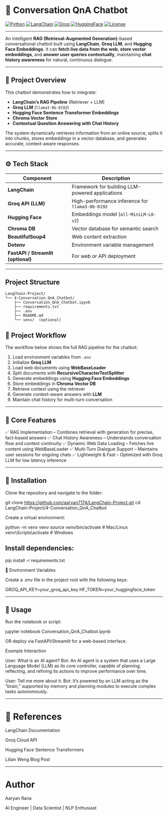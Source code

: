 # 🧠 Conversation QnA Chatbot

[![Python](https://img.shields.io/badge/Python-3.10-blue)](https://www.python.org/)
[![LangChain](https://img.shields.io/badge/LangChain-v0.1.0-orange)](https://python.langchain.com/)
[![Groq](https://img.shields.io/badge/Groq-LLM-green)](https://www.groq.com/)
[![HuggingFace](https://img.shields.io/badge/HuggingFace-Embeddings-purple)](https://huggingface.co/)
[![License](https://img.shields.io/badge/License-MIT-lightgrey)](LICENSE)

---

An intelligent **RAG (Retrieval-Augmented Generation)**-based conversational chatbot built using **LangChain**, **Groq LLM**, and **Hugging Face Embeddings**. It can **fetch live data from the web**, **store vector embeddings**, and **answer user queries contextually**, maintaining **chat history awareness** for natural, continuous dialogue.

---

## 🚀 Project Overview

This chatbot demonstrates how to integrate:
- **LangChain’s RAG Pipeline** (Retriever + LLM)
- **Groq LLM** (`llama3-8b-8192`)
- **Hugging Face Sentence Transformer Embeddings**
- **Chroma Vector Store**
- **Contextual Question Answering with Chat History**

The system dynamically retrieves information from an online source, splits it into chunks, stores embeddings in a vector database, and generates accurate, context-aware responses.

---

## ⚙️ Tech Stack

| Component | Description |
|------------|-------------|
| **LangChain** | Framework for building LLM-powered applications |
| **Groq API (LLM)** | High-performance inference for `llama3-8b-8192` |
| **Hugging Face** | Embeddings model (`all-MiniLM-L6-v2`) |
| **Chroma DB** | Vector database for semantic search |
| **BeautifulSoup4** | Web content extraction |
| **Dotenv** | Environment variable management |
| **FastAPI / Streamlit (optional)** | For web or API deployment |

---
## Project Structure
```text
LangChain-Project/
└── 4-Conversation_QnA_Chatbot/
    ├── Conversation_QnA_Chatbot.ipynb
    ├── requirements.txt
    ├── .env
    ├── README.md
    └── venv/  (optional)
```

## 🧩 Project Workflow

The workflow below shows the full RAG pipeline for the chatbot:

1. Load environment variables from `.env`
2. Initialize **Groq LLM**
3. Load web documents using **WebBaseLoader**
4. Split documents with **RecursiveCharacterTextSplitter**
5. Generate embeddings using **Hugging Face Embeddings**
6. Store embeddings in **Chroma Vector DB**
7. Retrieve context using the retriever
8. Generate context-aware answers with **LLM**
9. Maintain chat history for multi-turn conversation

---

## 🧠 Core Features

✅ RAG Implementation – Combines retrieval with generation for precise, fact-based answers
✅ Chat History Awareness – Understands conversation flow and context continuity
✅ Dynamic Web Data Loading – Fetches live content using WebBaseLoader
✅ Multi-Turn Dialogue Support – Maintains user sessions for ongoing chats
✅ Lightweight & Fast – Optimized with Groq LLM for low latency inference

---

## 🧰 Installation

Clone the repository and navigate to the folder:

git clone https://github.com/aaryan7174/LangChain-Project.git
cd LangChain-Project/4-Conversation_QnA_Chatbot


Create a virtual environment:

python -m venv venv
source venv/bin/activate  # Mac/Linux
venv\Scripts\activate     # Windows


## Install dependencies:

pip install -r requirements.txt

🔑 Environment Variables

Create a .env file in the project root with the following keys:

GROQ_API_KEY=your_groq_api_key
HF_TOKEN=your_huggingface_token

---

## 🧠 Usage

Run the notebook or script:

jupyter notebook Conversation_QnA_Chatbot.ipynb


OR deploy via FastAPI/Streamlit for a web-based interface.

Example Interaction

User: What is an AI agent?
Bot: An AI agent is a system that uses a Large Language Model (LLM) as its core controller, capable of planning, reflecting, and refining its actions to improve performance over time.

User: Tell me more about it.
Bot: It’s powered by an LLM acting as the “brain,” supported by memory and planning modules to execute complex tasks autonomously.


---

# 🧠 References

LangChain Documentation

Groq Cloud API

Hugging Face Sentence Transformers

Lilian Weng Blog Post


---

# Author

Aaryan Rana

AI Engineer | Data Scientist | NLP Enthusiast
